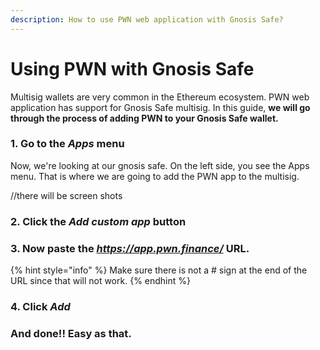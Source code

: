 ```yaml
---
description: How to use PWN web application with Gnosis Safe?
---
```


# Using PWN with Gnosis Safe

Multisig wallets are very common in the Ethereum ecosystem. PWN web application has support for Gnosis Safe multisig. In this guide, **we will go through the process of adding PWN to your Gnosis Safe wallet.**&#x20;

### 1. Go to the _Apps_ menu

Now, we're looking at our gnosis safe. On the left side, you see the Apps menu. That is where we are going to add the PWN app to the multisig.

//there will be screen shots

### 2. Click the _Add custom app_ button

### 3. Now paste the _https://app.pwn.finance/_ URL.&#x20;

{% hint style="info" %}
Make sure there is not a # sign at the end of the URL since that will not work.&#x20;
{% endhint %}

### 4. Click _Add_

### **And done!! Easy as that.**&#x20;
